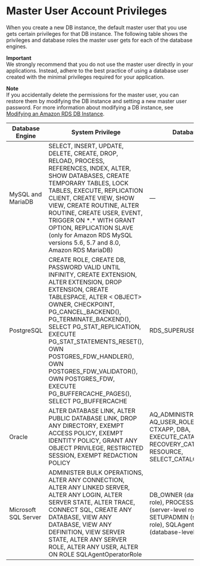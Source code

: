 # Master User Account Privileges<a name="UsingWithRDS.MasterAccounts"></a>

When you create a new DB instance, the default master user that you use gets certain privileges for that DB instance\. The following table shows the privileges and database roles the master user gets for each of the database engines\.

**Important**  
We strongly recommend that you do not use the master user directly in your applications\. Instead, adhere to the best practice of using a database user created with the minimal privileges required for your application\.

**Note**  
If you accidentally delete the permissions for the master user, you can restore them by modifying the DB instance and setting a new master user password\. For more information about modifying a DB instance, see [Modifying an Amazon RDS DB Instance](Overview.DBInstance.Modifying.md)\.


| Database Engine | System Privilege | Database Role | 
| --- | --- | --- | 
| MySQL and MariaDB | SELECT, INSERT, UPDATE, DELETE, CREATE, DROP, RELOAD, PROCESS, REFERENCES, INDEX, ALTER, SHOW DATABASES, CREATE TEMPORARY TABLES, LOCK TABLES, EXECUTE, REPLICATION CLIENT, CREATE VIEW, SHOW VIEW, CREATE ROUTINE, ALTER ROUTINE, CREATE USER, EVENT, TRIGGER ON \*\.\* WITH GRANT OPTION, REPLICATION SLAVE \(only for Amazon RDS MySQL versions 5\.6, 5\.7 and 8\.0, Amazon RDS MariaDB\)  | — | 
| PostgreSQL | CREATE ROLE, CREATE DB, PASSWORD VALID UNTIL INFINITY, CREATE EXTENSION, ALTER EXTENSION, DROP EXTENSION, CREATE TABLESPACE, ALTER < OBJECT> OWNER, CHECKPOINT, PG\_CANCEL\_BACKEND\(\), PG\_TERMINATE\_BACKEND\(\), SELECT PG\_STAT\_REPLICATION, EXECUTE PG\_STAT\_STATEMENTS\_RESET\(\), OWN POSTGRES\_FDW\_HANDLER\(\), OWN POSTGRES\_FDW\_VALIDATOR\(\), OWN POSTGRES\_FDW, EXECUTE PG\_BUFFERCACHE\_PAGES\(\), SELECT PG\_BUFFERCACHE  | RDS\_SUPERUSER | 
| Oracle | ALTER DATABASE LINK, ALTER PUBLIC DATABASE LINK, DROP ANY DIRECTORY, EXEMPT ACCESS POLICY, EXEMPT IDENTITY POLICY, GRANT ANY OBJECT PRIVILEGE, RESTRICTED SESSION, EXEMPT REDACTION POLICY | AQ\_ADMINISTRATOR\_ROLE, AQ\_USER\_ROLE, CONNECT, CTXAPP, DBA, EXECUTE\_CATALOG\_ROLE, RECOVERY\_CATALOG\_OWNER, RESOURCE, SELECT\_CATALOG\_ROLE  | 
| Microsoft SQL Server | ADMINISTER BULK OPERATIONS, ALTER ANY CONNECTION, ALTER ANY LINKED SERVER, ALTER ANY LOGIN, ALTER SERVER STATE, ALTER TRACE, CONNECT SQL, CREATE ANY DATABASE, VIEW ANY DATABASE, VIEW ANY DEFINITION, VIEW SERVER STATE, ALTER ANY SERVER ROLE, ALTER ANY USER, ALTER ON ROLE SQLAgentOperatorRole | DB\_OWNER \(database\-level role\), PROCESSADMIN \(server\-level role\), SETUPADMIN \(server\-level role\), SQLAgentUserRole \(database\-level role\)  | 
